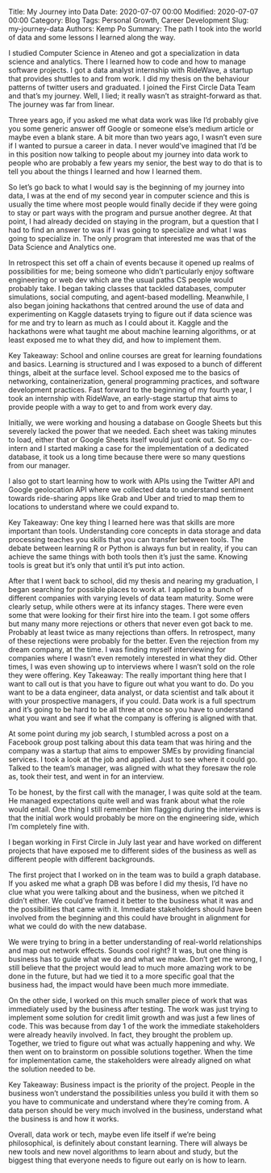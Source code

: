 Title: My Journey into Data
Date: 2020-07-07 00:00
Modified: 2020-07-07 00:00
Category: Blog
Tags: Personal Growth, Career Development
Slug: my-journey-data
Authors: Kemp Po
Summary: The path I took into the world of data and some lessons I learned along the way.

I studied Computer Science in Ateneo and got a specialization in data science and analytics. There I learned how to code and how to manage software projects. I got a data analyst internship with RideWave, a startup that provides shuttles to and from work. I did my thesis on the behaviour patterns of twitter users and graduated. I joined the First Circle Data Team and that’s my journey. Well, I lied; it really wasn’t as straight-forward as that. The journey was far from linear.

Three years ago, if you asked me what data work was like I’d probably give you some generic answer off Google or someone else’s medium article or maybe even a blank stare. A bit more than two years ago, I wasn’t even sure if I wanted to pursue a career in data. I never would’ve imagined that I’d be in this position now talking to people about my journey into data work to people who are probably a few years my senior, the best way to do that is to tell you about the things I learned and how I learned them.

So let’s go back to what I would say is the beginning of my journey into data, I was at the end of my second year in computer science and this is usually the time where most people would finally decide if they were going to stay or part ways with the program and pursue another degree. At that point, I had already decided on staying in the program, but a question that I had to find an answer to was if I was going to specialize and what I was going to specialize in. The only program that interested me was that of the Data Science and Analytics one.

In retrospect this set off a chain of events because it opened up realms of possibilities for me; being someone who didn’t particularly enjoy software engineering or web dev which are the usual paths CS people would probably take. I began taking classes that tackled databases, computer simulations, social computing, and agent-based modelling.
Meanwhile, I also began joining hackathons that centred around the use of data and experimenting on Kaggle datasets trying to figure out if data science was for me and try to learn as much as I could about it. Kaggle and the hackathons were what taught me about machine learning algorithms, or at least exposed me to what they did, and how to implement them.

Key Takeaway: School and online courses are great for learning foundations and basics. Learning is structured and I was exposed to a bunch of different things, albeit at the surface level. School exposed me to the basics of networking, containerization, general programming practices, and software development practices.
Fast forward to the beginning of my fourth year, I took an internship with RideWave, an early-stage startup that aims to provide people with a way to get to and from work every day.

Initially, we were working and housing a database on Google Sheets but this severely lacked the power that we needed. Each sheet was taking minutes to load, either that or Google Sheets itself would just conk out. So my co-intern and I started making a case for the implementation of a dedicated database, it took us a long time because there were so many questions from our manager.

I also got to start learning how to work with APIs using the Twitter API and Google geolocation API where we collected data to understand sentiment towards ride-sharing apps like Grab and Uber and tried to map them to locations to understand where we could expand to.

Key Takeaway: One key thing I learned here was that skills are more important than tools. Understanding core concepts in data storage and data processing teaches you skills that you can transfer between tools. The debate between learning R or Python is always fun but in reality, if you can achieve the same things with both tools then it’s just the same. Knowing tools is great but it’s only that until it’s put into action.

After that I went back to school, did my thesis and nearing my graduation, I began searching for possible places to work at. I applied to a bunch of different companies with varying levels of data team maturity. Some were clearly setup, while others were at its infancy stages. There were even some that were looking for their first hire into the team.
I got some offers but many many more rejections or others that never even got back to me. Probably at least twice as many rejections than offers. In retrospect, many of these rejections were probably for the better. Even the rejection from my dream company, at the time. I was finding myself interviewing for companies where I wasn’t even remotely interested in what they did. Other times, I was even showing up to interviews where I wasn’t sold on the role they were offering.
Key Takeaway: The really important thing here that I want to call out is that you have to figure out what you want to do. Do you want to be a data engineer, data analyst, or data scientist and talk about it with your prospective managers, if you could. Data work is a full spectrum and it’s going to be hard to be all three at once so you have to understand what you want and see if what the company is offering is aligned with that.

At some point during my job search, I stumbled across a post on a Facebook group post talking about this data team that was hiring and the company was a startup that aims to empower SMEs by providing financial services. I took a look at the job and applied. Just to see where it could go. Talked to the team’s manager, was aligned with what they foresaw the role as, took their test, and went in for an interview.

To be honest, by the first call with the manager, I was quite sold at the team. He managed expectations quite well and was frank about what the role would entail. One thing I still remember him flagging during the interviews is that the initial work would probably be more on the engineering side, which I’m completely fine with.

I began working in First Circle in July last year and have worked on different projects that have exposed me to different sides of the business as well as different people with different backgrounds.

The first project that I worked on in the team was to build a graph database. If you asked me what a graph DB was before I did my thesis, I’d have no clue what you were talking about and the business, when we pitched it didn’t either. We could’ve framed it better to the business what it was and the possibilities that came with it. Immediate stakeholders should have been involved from the beginning and this could have brought in alignment for what we could do with the new database.

We were trying to bring in a better understanding of real-world relationships and map out network effects. Sounds cool right? It was, but one thing is business has to guide what we do and what we make. Don’t get me wrong, I still believe that the project would lead to much more amazing work to be done in the future, but had we tied it to a more specific goal that the business had, the impact would have been much more immediate.

On the other side, I worked on this much smaller piece of work that was immediately used by the business after testing. The work was just trying to implement some solution for credit limit growth and was just a few lines of code. This was because from day 1 of the work the immediate stakeholders were already heavily involved. In fact, they brought the problem up. Together, we tried to figure out what was actually happening and why. We then went on to brainstorm on possible solutions together. When the time for implementation came, the stakeholders were already aligned on what the solution needed to be.

Key Takeaway: Business impact is the priority of the project. People in the business won’t understand the possibilities unless you build it with them so you have to communicate and understand where they’re coming from. A data person should be very much involved in the business, understand what the business is and how it works.

Overall, data work or tech, maybe even life itself if we’re being philosophical, is definitely about constant learning. There will always be new tools and new novel algorithms to learn about and study, but the biggest thing that everyone needs to figure out early on is how to learn.